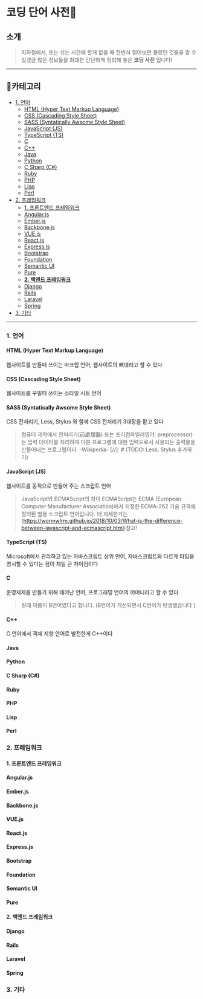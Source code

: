 # 코딩 단어 사전📖 <!-- omit in TOC -->

## 소개 <!-- omit in TOC -->

>지하철에서, 또는 쉬는 시간에 할게 없을 때 한번식 읽어보면
>몰랐던 것들을 알 수 있겠금 많은 정보들을
>최대한 간단하게 정리해 놓은 **코딩 사전** 입니다!

---

## 🔎카테고리 <!-- omit in TOC -->

- [1. 언어](#1-언어)
  - [HTML (Hyper Text Markup Language)](#html-hyper-text-markup-language)
  - [CSS (Cascading Style Sheet)](#css-cascading-style-sheet)
  - [SASS (Syntatically Awsome Style Sheet)](#sass-syntatically-awsome-style-sheet)
  - [JavaScript (JS)](#javascript-js)
  - [TypeScript (TS)](#typescript-ts)
  - [C](#c)
  - [C++](#c)
  - [Java](#java)
  - [Python](#python)
  - [C Sharp (C#)](#c-sharp-c)
  - [Ruby](#ruby)
  - [PHP](#php)
  - [Lisp](#lisp)
  - [Perl](#perl)
- [2. 프레임워크](#2-프레임워크)
  - [1. 프론트엔드 프레임워크](#1-프론트엔드-프레임워크)
  - [Angular.js](#angularjs)
  - [Ember.js](#emberjs)
  - [Backbone.js](#backbonejs)
  - [VUE.js](#vuejs)
  - [React.js](#reactjs)
  - [Express.js](#expressjs)
  - [Bootstrap](#bootstrap)
  - [Foundation](#foundation)
  - [Semantic UI](#semantic-ui)
  - [Pure](#pure)
  - [**2. 백엔드 프레임워크**](#2-백엔드-프레임워크)
  - [Django](#django)
  - [Rails](#rails)
  - [Laravel](#laravel)
  - [Spring](#spring)
- [3. 기타](#3-기타)

---

### 1. 언어

#### HTML (Hyper Text Markup Language)

웹사이트를 만들때 쓰이는 마크업 언어, 웹사이트의 뼈대라고 할 수 있다

#### CSS (Cascading Style Sheet)

웹사이트를 꾸밀때 쓰이는 스타일 시트 언어

#### SASS (Syntatically Awsome Style Sheet)

CSS 전처리기, Less, Stylus 와 함께 CSS 전처리기 3대장을 맡고 있다
>컴퓨터 과학에서 전처리기(前處理器) 또는 프리컴파일러영어: preprocessor)는 입력 데이터를 처리하여 다른 프로그램에 대한 입력으로서 사용되는 출력물을 만들어내는 프로그램이다.
>-Wikipedia-
[//]: # (TODO: Less, Stylus 추가하기)

#### JavaScript (JS)

웹사이트를 동적으로 만들어 주는 스크립트 언어
>JavaScript와 ECMAScript의 차이
>ECMAScript는 ECMA (European Computer Manufacturer Association)에서 지정한 ECMA-262 기술 규격에 정의된 범용 스크립트 언어입니다.
>더 자세한거는 (<https://wormwlrm.github.io/2018/10/03/What-is-the-difference-between-javascript-and-ecmascript.html>)참고!

#### TypeScript (TS)

Microsoft에서 관리하고 있는 자바스크립트 상위 언어, 자바스크립트와 다르게 타입을 명시할 수 있다는 점이 제일 큰 차이점이다

#### C

운영체제를 만들기 위해 태어난 언어, 프로그래밍 언어의 어머니라고 할 수 있다
>원래 이름이 B언어였다고 합니다. (B언어가 개선되면서 C언어가 탄생했습니다 )

#### C++

C 언어에서 객체 지향 언어로 발전한게 C++이다

#### Java

#### Python

#### C Sharp (C#)

#### Ruby

#### PHP

#### Lisp

#### Perl

### 2. 프레임워크

#### 1. 프론트엔드 프레임워크

#### Angular.js

#### Ember.js

#### Backbone.js

#### VUE.js

#### React.js

#### Express.js

#### Bootstrap

#### Foundation

#### Semantic UI

#### Pure

#### **2. 백엔드 프레임워크**

#### Django

#### Rails

#### Laravel

#### Spring

### 3. 기타